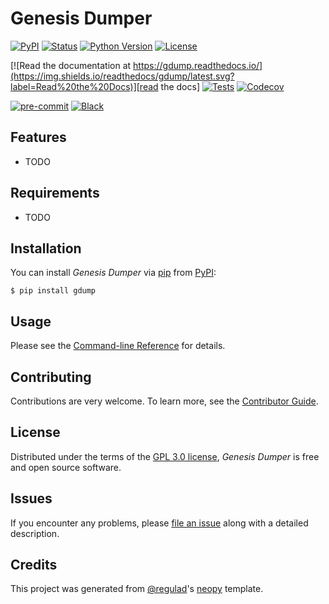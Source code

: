 # Genesis Dumper

[![PyPI](https://img.shields.io/pypi/v/gdump.svg)][pypi status]
[![Status](https://img.shields.io/pypi/status/gdump.svg)][pypi status]
[![Python Version](https://img.shields.io/pypi/pyversions/gdump)][pypi status]
[![License](https://img.shields.io/pypi/l/gdump)][license]

[![Read the documentation at https://gdump.readthedocs.io/](https://img.shields.io/readthedocs/gdump/latest.svg?label=Read%20the%20Docs)][read the docs]
[![Tests](https://github.com/regulad/gdump/workflows/Tests/badge.svg)][tests]
[![Codecov](https://codecov.io/gh/regulad/gdump/branch/main/graph/badge.svg)][codecov]

[![pre-commit](https://img.shields.io/badge/pre--commit-enabled-brightgreen?logo=pre-commit&logoColor=white)][pre-commit]
[![Black](https://img.shields.io/badge/code%20style-black-000000.svg)][black]

[pypi status]: https://pypi.org/project/gdump/
[read the docs]: https://gdump.readthedocs.io/
[tests]: https://github.com/regulad/gdump/actions?workflow=Tests
[codecov]: https://app.codecov.io/gh/regulad/gdump
[pre-commit]: https://github.com/pre-commit/pre-commit
[black]: https://github.com/psf/black

## Features

- TODO

## Requirements

- TODO

## Installation

You can install _Genesis Dumper_ via [pip] from [PyPI]:

```console
$ pip install gdump
```

## Usage

Please see the [Command-line Reference] for details.

## Contributing

Contributions are very welcome.
To learn more, see the [Contributor Guide].

## License

Distributed under the terms of the [GPL 3.0 license][license],
_Genesis Dumper_ is free and open source software.

## Issues

If you encounter any problems,
please [file an issue] along with a detailed description.

## Credits

This project was generated from [@regulad]'s [neopy] template.

[@regulad]: https://github.com/regulad
[pypi]: https://pypi.org/
[neopy]: https://github.com/regulad/cookiecutter-neopy
[file an issue]: https://github.com/regulad/gdump/issues
[pip]: https://pip.pypa.io/

<!-- github-only -->

[license]: https://github.com/regulad/gdump/blob/main/LICENSE
[contributor guide]: https://github.com/regulad/gdump/blob/main/CONTRIBUTING.md
[command-line reference]: https://gdump.readthedocs.io/en/latest/usage.html

